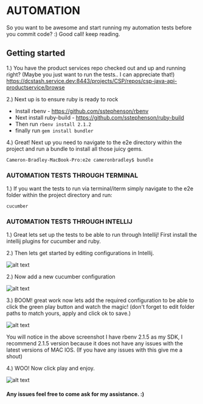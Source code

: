 # AUTOMATION #

So you want to be awesome and start running my automation tests before you commit code? :) Good call! keep reading.

## Getting started ##

1.) You have the product services repo checked out and up and running right? (Maybe you just want to run the tests.. I can appreciate that!)
https://dcstash.service.dev:8443/projects/CSP/repos/csp-java-api-productservice/browse

2.) Next up is to ensure ruby is ready to rock

   - Install rbenv - https://github.com/sstephenson/rbenv
   - Next install ruby-build - https://github.com/sstephenson/ruby-build
   - Then run ``` rbenv install 2.1.2 ```
   - finally run ``` gem install bundler ```

4.) Great! Next up you need to navigate to the e2e directory within the project and run a bundle to install all those juicy gems.

```
Cameron-Bradley-MacBook-Pro:e2e cameronbradley$ bundle
```

### AUTOMATION TESTS THROUGH TERMINAL ###

1.) If you want the tests to run via terminal/iterm simply navigate to the e2e folder within the project directory and run:

```
cucumber
```

### AUTOMATION TESTS THROUGH INTELLIJ ###

1.) Great lets set up the tests to be able to run through Intellij! First install the intellij plugins for cucumber and ruby.

2.) Then lets get started by editing configurations in Intellij.

![alt text](http://i61.tinypic.com/5306ps.png "Logo Title Text 1")

2.) Now add a new cucumber configuration

![alt text](http://i59.tinypic.com/chljt.png "Logo Title Text 1")

3.) BOOM! great work now lets add the required configuration to be able to click the green play button and watch the magic! (don't forget to edit folder paths to match yours, apply and click ok to save.)

![alt text](http://i58.tinypic.com/258uue1.png "Logo Title Text 1")

You will notice in the above screenshot I have rbenv 2.1.5 as my SDK, I recommend 2.1.5 version because it does not have any issues with the latest versions of MAC IOS. (If you have any issues with this give me a shout)

4.) WOO! Now click play and enjoy.

![alt text](http://i58.tinypic.com/5p54qw.png "Logo Title Text 1")


#### Any issues feel free to come ask for my assistance. :) ####